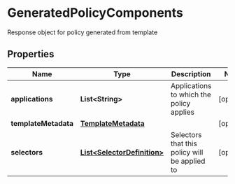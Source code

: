 

# GeneratedPolicyComponents

Response object for policy generated from template

## Properties

| Name | Type | Description | Notes |
|------------ | ------------- | ------------- | -------------|
|**applications** | **List&lt;String&gt;** | Applications to which the policy applies |  [optional] |
|**templateMetadata** | [**TemplateMetadata**](TemplateMetadata.md) |  |  [optional] |
|**selectors** | [**List&lt;SelectorDefinition&gt;**](SelectorDefinition.md) | Selectors that this policy will be applied to |  [optional] |



